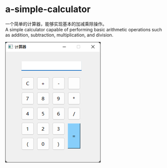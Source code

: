# a-simple-calculator
一个简单的计算器，能够实现基本的加减乘除操作。</br>
A simple calculator capable of performing basic arithmetic operations such as addition, subtraction, multiplication, and division.</br>


![mainpic](mainpic.png)
